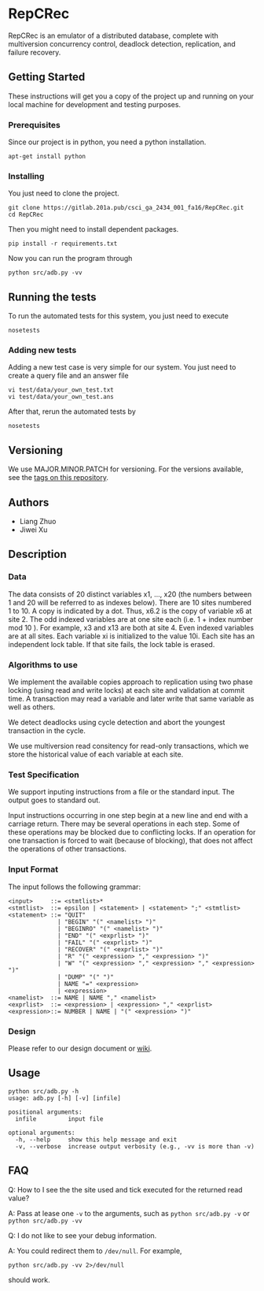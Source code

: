 # RepCRec

RepCRec is an emulator of a distributed database, 
complete with multiversion concurrency control, 
deadlock detection, replication, and failure recovery. 

## Getting Started

These instructions will get you a copy of the project up and 
running on your local machine for development and testing purposes. 

### Prerequisites

Since our project is in python, you need a python installation.
```
apt-get install python
```

### Installing

You just need to clone the project.
```
git clone https://gitlab.201a.pub/csci_ga_2434_001_fa16/RepCRec.git
cd RepCRec
```

Then you might need to install dependent packages.
```
pip install -r requirements.txt
```

Now you can run the program through
```
python src/adb.py -vv
```

## Running the tests

To run the automated tests for this system, you just need to execute
```
nosetests
```

### Adding new tests

Adding a new test case is very simple for our system. 
You just need to create a query file and an answer file
```
vi test/data/your_own_test.txt
vi test/data/your_own_test.ans
```

After that, rerun the automated tests by
```
nosetests
```

## Versioning

We use MAJOR.MINOR.PATCH for versioning. 
For the versions available, see the [tags on this repository](https://gitlab.201a.pub/csci_ga_2434_001_fa16/RepCRec/tags).

## Authors

* Liang Zhuo
* Jiwei Xu

## Description

### Data
The data consists of 20 distinct variables x1, ..., x20 (the numbers between
1 and 20 will be referred to as indexes below). There are 10 sites
numbered 1 to 10. A copy is indicated by a dot. Thus, x6.2 is the copy of
variable x6 at site 2. The odd indexed variables are at one site each (i.e.
1 + index number mod 10 ). For example, x3 and x13 are both at site 4.
Even indexed variables are at all sites. Each variable xi is initialized to the
value 10i. Each site has an independent lock table. If that site fails, the
lock table is erased.

### Algorithms to use

We implement the available copies approach to replication using two
phase locking (using read and write locks) at each site and validation at
commit time. A transaction may read a variable and later write that same
variable as well as others.

We detect deadlocks using cycle detection and abort the youngest transaction
in the cycle.

We use multiversion read consitency for read-only transactions, 
which we store the historical value of each variable at each site.

### Test Specification

We support inputing instructions from a file or the
standard input. The output goes to standard out.

Input instructions occurring in one step
begin at a new line and end with a carriage return. There may be
several operations in each step.
Some of these operations may be blocked due to conflicting locks. If an
operation for one transaction is forced to wait (because of blocking), that
does not affect the operations of other transactions.

### Input Format

The input follows the following grammar:
```
<input>     ::= <stmtlist>*
<stmtlist>  ::= epsilon | <statement> | <statement> ";" <stmtlist>
<statement> ::= "QUIT"
              | "BEGIN" "(" <namelist> ")"
              | "BEGINRO" "(" <namelist> ")"
              | "END" "(" <exprlist> ")"
              | "FAIL" "(" <exprlist> ")"
              | "RECOVER" "(" <exprlist> ")"
              | "R" "(" <expression> "," <expression> ")"
              | "W" "(" <expression> "," <expression> "," <expression> ")"
              | "DUMP" "(" ")"
              | NAME "=" <expression>
              | <expression>
<namelist>  ::= NAME | NAME "," <namelist>
<exprlist>  ::= <expression> | <expression> "," <exprlist>
<expression>::= NUMBER | NAME | "(" <expression> ")"
```

### Design

Please refer to our design document or 
[wiki](https://gitlab.201a.pub/csci_ga_2434_001_fa16/RepCRec/wikis/home).

## Usage

```
python src/adb.py -h
usage: adb.py [-h] [-v] [infile]

positional arguments:
  infile         input file

optional arguments:
  -h, --help     show this help message and exit
  -v, --verbose  increase output verbosity (e.g., -vv is more than -v)
```

## FAQ

Q: How to I see the the site used and tick executed for the returned read value?

A: Pass at lease one `-v` to the arguments, such as
`python src/adb.py -v` or `python src/adb.py -vv`

Q: I do not like to see your debug information.

A: You could redirect them to `/dev/null`. For example,
```
python src/adb.py -vv 2>/dev/null
```
should work.
